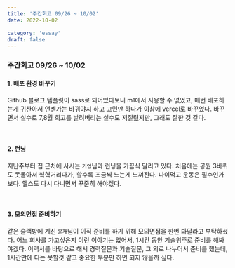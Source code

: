 ```yaml
---
title: '주간회고 09/26 ~ 10/02'
date: 2022-10-02

category: 'essay'
draft: false
---
```


### 주간회고 09/26 ~ 10/02

#### 1. 배포 환경 바꾸기

Github 블로그 템플릿이 sass로 되어있다보니 m1에서 사용할 수 없었고, 매번 배포하는게 귀찬아서 언젠가는 바꿔야지 하고 고민만 하다가 이참에 vercel로 바꾸었다. 바꾸면서 실수로 7,8월 회고를 날려버리는 실수도 저질렀지만, 그래도 잘한 것 같다.

<br/>

#### 2. 런닝

지난주부터 집 근처에 사시는 `기업`님과 런닝을 가끔식 달리고 있다. 처음에는 공원 3바퀴도 못돌아서 헉헉거리다가, 할수록 조금씩 느는게 느껴진다. 나이먹고 운동은 필수인가보다. 헬스도 다시 다니면서 꾸준히 해야겠다.

<br/>

#### 3. 모의면접 준비하기

같은 슬랙방에 계신 `윤재`님이 이직 준비를 하기 위해 모의면접을 한번 봐달라고 부탁하셨다. 어느 회사를 가고싶은지 이런 이야기는 없어서, 1시간 동안 기술위주로 준비를 해봐야겠다. 이력서를 바탕으로 해서 경력질문과 기술질문, 그 외로 나누어서 준비를 했는데, 1시간만에 다는 못할것 같고 중요한 부분만 하면 되지 않을까 싶다.

<br/>
